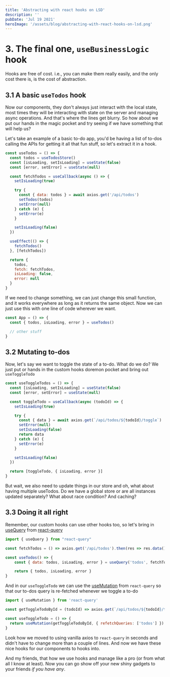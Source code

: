 ```yaml
---
title: 'Abstracting with react hooks on LSD'
description: ''
pubDate: 'Jul 19 2021'
heroImage: '/assets/blog/abstracting-with-react-hooks-on-lsd.png'
---
```


# 3. The final one, `useBusinessLogic` hook

Hooks are free of cost. i.e., you can make them really easily, and the only cost there is, is the cost of abstraction.

## 3.1 A basic `useTodos` hook

Now our components, they don't always just interact with the local state, most times they will be interacting with state on the server and managing async operations. And that's where the lines get blurry. So how about we put our hands in the magic pocket and try seeing if we have something that will help us?

Let's take an example of a basic to-do app, you'd be having a list of to-dos calling the APIs for getting it all that fun stuff, so let's extract it in a hook.

```jsx
const useTodos = () => {
  const todos = useTodosStore()
  const [isLoading, setIsLoading] = useState(false)
  const [error, setError] = useState(null)

  const fetchTodos = useCallback(async () => {
    setIsLoading(true)

    try {
      const { data: todos } = await axios.get('/api/todos')
      setTodos(todos)
      setError(null)
    } catch (e) {
      setError(e)
    }

    setIsLoading(false)
  })

  useEffect(() => {
    fetchTodos()
  }, [fetchTodos])

  return {
    todos,
    fetch: fetchTodos,
    isLoading: false,
    error: null
  }
}
```

If we need to change something, we can just change this small function, and it works everywhere as long as it returns the same object. Now we can just use this with one line of code wherever we want.

```jsx
const App = () => {
  const { todos, isLoading, error } = useTodos()

  // other stuff
}
```

## 3.2 Mutating to-dos

Now, let's say we want to toggle the state of a to-do. What do we do? We just put or hands in the custom hooks doremon pocket and bring out `useToggleTodo`

```jsx
const useToggleTodos = () => {
  const [isLoading, setIsLoading] = useState(false)
  const [error, setError] = useState(null)

  const toggleTodo = useCallback(async (todoId) => {
    setIsLoading(true)

    try {
      const { data } = await axios.get(`/api/todos/${todoId}/toggle`)
      setError(null)
      setIsLoading(false)
      return data
    } catch (e) {
      setError(e)
    }

    setIsLoading(false)
  })

  return [toggleTodo, { isLoading, error }]
}
```

But wait, we also need to update things in our store and oh, what about having multiple useTodos. Do we have a global store or are all instances updated separately? What about race condition? And caching?

## 3.3 Doing it all right

Remember, our custom hooks can use other hooks too, so let's bring in [useQuery](https://react-query.tanstack.com/guides/queries) from [react-query](https://www.npmjs.com/package/react-query)

```jsx
import { useQuery } from "react-query"

const fetchTodos = () => axios.get('/api/todos').then(res => res.data())

const useTodos() => {
	const { data: todos, isLoading, error } = useQuery('todos', fetchTodos)

	return { todos, isLoading, error }
}
```

And in our `useToggleTodo` we can use the [useMutation](https://react-query.tanstack.com/guides/mutations) from `react-query` so that our to-dos query is re-fetched whenever we toggle a to-do

```jsx
import { useMutation } from 'react-query'

const getToggleTodoById = (todoId) => axios.get(`/api/todos/${todoId}/toggle`)

const useToggleTodo = () => {
  return useMutation(getToggleTodoById, { refetchQueries: ['todos'] })
}
```

Look how we moved to using vanilla axios to `react-query` in seconds and didn't have to change more than a couple of lines. And now we have these nice hooks for our components to hooks into.

And my friends, that how we use hooks and manage like a pro (or from what all I know at least). Now you can go show off your new shiny gadgets to your friends _if you have any_.
